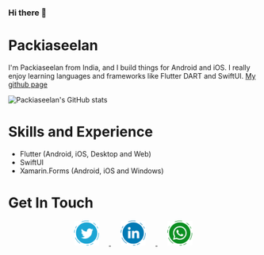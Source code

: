 ### Hi there 👋

# Packiaseelan 
I'm Packiaseelan from India, and I build things for Android and iOS. I really enjoy learning languages and frameworks like Flutter DART and SwiftUI. 
<a href="packiaseelan.github.io" >My github page </a>

![Packiaseelan's GitHub stats](https://github-readme-stats.vercel.app/api?username=packiaseelan)

# Skills and Experience
* Flutter (Android, iOS, Desktop and Web)
* SwiftUI
* Xamarin.Forms (Android, iOS and Windows)


# Get In Touch 
<p align="center">
  <a href="https://twitter.com/packiaseelan14">
    <img width="50" hspace="20" src="https://raw.githubusercontent.com/Packiaseelan/Packiaseelan/main/images/twitter_ic.png" alt="Twitter" />
  </a>
  <a href="https://www.linkedin.com/in/packiaseelan14">
    <img width="50" hspace="20" src="https://raw.githubusercontent.com/Packiaseelan/Packiaseelan/main/images/linkedin_ic.png" alt="LinkedIn" />
  </a>
  <a href="https://wa.me/919626449468">
    <img width="50" hspace="20" src="https://raw.githubusercontent.com/Packiaseelan/Packiaseelan/main/images/whatsapp_ic.png" alt="WhatsApp" />
  </a>
</p>

<!--
**Packiaseelan/Packiaseelan** is a ✨ _special_ ✨ repository because its `README.md` (this file) appears on your GitHub profile.

Here are some ideas to get you started:

- 🔭 I’m currently working on ...
- 🌱 I’m currently learning ...
- 👯 I’m looking to collaborate on ...
- 🤔 I’m looking for help with ...
- 💬 Ask me about ...
- 📫 How to reach me: ...
- 😄 Pronouns: ...
- ⚡ Fun fact: ...
-->
